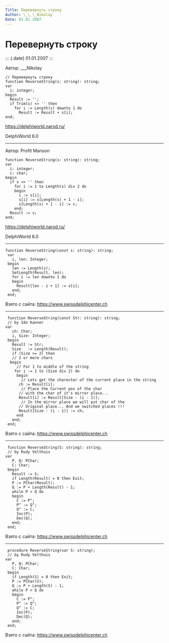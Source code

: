 ```yaml
---
Title: Перевернуть строку
Author: \_\_\_Nikolay
Date: 01.01.2007
---
```



Перевернуть строку
==================

::: {.date}
01.01.2007
:::

Автор: \_\_\_Nikolay

    // Перевернуть строку
    function ReverseString(s: string): string;
    var
      i: integer;
    begin
      Result := '';
      if Trim(s) <> '' then
        for i := Length(s) downto 1 do
          Result := Result + s[i];
    end;

<https://delphiworld.narod.ru/>

DelphiWorld 6.0

------------------------------------------------------------------------

Автор: Profit Manson

    function ReverseString(s: string): string;
    var
      i: integer;
      c: char;
    begin
      if s <> '' then
        for i := 1 to Length(s) div 2 do
        begin
          c := s[i];
          s[i] := s[Length(s) + 1 - i];
          s[Length(s) + 1 - i] := c;
        end;
      Result := s;
    end;

<https://delphiworld.narod.ru/>

DelphiWorld 6.0

------------------------------------------------------------------------

    function ReverseString(const s: string): string;
     var
       i, len: Integer;
     begin
       len := Length(s);
       SetLength(Result, len);
       for i := len downto 1 do
       begin
         Result[len - i + 1] := s[i];
       end;
     end;

Взято с сайта: <https://www.swissdelphicenter.ch>

------------------------------------------------------------------------

     function ReverseString(const Str: string): string;
     // by Ido Kanner 
    var
       ch: Char;
       i, Size: Integer;
     begin
       Result := Str;
       Size   := Length(Result);
       if (Size >= 2) then
       // 2 or more chars 
      begin
         // For 1 to middle of the string 
        for i := 1 to (Size div 2) do
         begin
           // Lets get the charecter of the current place in the string 
          ch := Result[i];
           // Place the Current pos of the char 
          // with the char of it's mirror place... 
          Result[i] := Result[Size - (i - 1)];
           // In the mirror place we will put char of the 
          // Original place... And we switched places !!! 
          Result[Size - (i - 1)] := ch;
         end
       end;
     end;

Взято с сайта: <https://www.swissdelphicenter.ch>

------------------------------------------------------------------------

     function ReverseString(S: string): string;
     // by Rudy Velthuis 
    var
       P, Q: PChar;
       C: Char;
     begin
       Result := S;
       if Length(Result) = 0 then Exit;
       P := PChar(Result);
       Q := P + Length(Result) - 1;
       while P < Q do
       begin
         C := P^;
         P^ := Q^;
         Q^ := C;
         Inc(P);
         Dec(Q);
       end;
     end;

Взято с сайта: <https://www.swissdelphicenter.ch>

------------------------------------------------------------------------

     procedure ReverseString(var S: string);
     // by Rudy Velthuis 
    var
       P, Q: PChar;
       C: Char;
     begin
       if Length(S) = 0 then Exit;
       P := PChar(S);
       Q := P + Length(S) - 1;
       while P < Q do
       begin
         C := P^;
         P^ := Q^;
         Q^ := C;
         Inc(P);
         Dec(Q);
       end;
     end;

Взято с сайта: <https://www.swissdelphicenter.ch>
